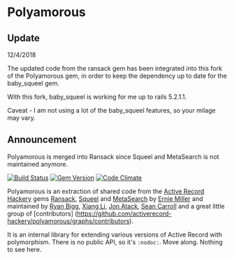 # Polyamorous

## Update

12/4/2018

The updated code from the ransack gem has been integrated into this fork of the Polyamorous gem, in order to keep the dependency up to date for the baby_squeel gem. 

With this fork, baby_squeel is working for me up to rails 5.2.1.1.

Caveat - I am not using a lot of the baby_squeel features, so your milage may vary.


## Announcement

Polyamorous is merged into Ransack since Squeel and MetaSearch is not maintained anymore. 


[![Build Status](https://travis-ci.org/activerecord-hackery/polyamorous.svg?branch=master)](https://travis-ci.org/activerecord-hackery/polyamorous)
[![Gem Version](https://badge.fury.io/rb/polyamorous.svg)](https://badge.fury.io/rb/polyamorous)
[![Code Climate](https://codeclimate.com/github/activerecord-hackery/polyamorous/badges/gpa.svg)](https://codeclimate.com/github/activerecord-hackery/polyamorous)

Polyamorous is an extraction of shared code from the
[Active Record Hackery](https://github.com/activerecord-hackery) gems
[Ransack](https://github.com/activerecord-hackery/ransack),
[Squeel](https://github.com/activerecord-hackery/squeel) and
[MetaSearch](https://github.com/activerecord-hackery/meta_search) by
[Ernie Miller](http://twitter.com/erniemiller) and maintained by
[Ryan Bigg](http://twitter.com/ryanbigg),
[Xiang Li](http://bigxiang.github.io),
[Jon Atack](http://twitter.com/jonatack),
[Sean Carroll](https://github.com/seanfcarroll) and a great little group of
[contributors]
(https://github.com/activerecord-hackery/polyamorous/graphs/contributors).

It is an internal library for extending various versions of Active Record with
polymorphism. There is no public API, so it's `:nodoc:`. Move along. Nothing to
see here.
